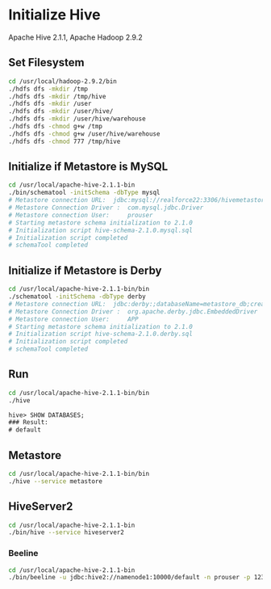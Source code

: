 # Initialize Hive

Apache Hive 2.1.1, Apache Hadoop 2.9.2

## Set Filesystem

```bash
cd /usr/local/hadoop-2.9.2/bin
./hdfs dfs -mkdir /tmp
./hdfs dfs -mkdir /tmp/hive
./hdfs dfs -mkdir /user
./hdfs dfs -mkdir /user/hive/
./hdfs dfs -mkdir /user/hive/warehouse
./hdfs dfs -chmod g+w /tmp
./hdfs dfs -chmod g+w /user/hive/warehouse
./hdfs dfs -chmod 777 /tmp/hive
```

## Initialize if Metastore is MySQL

```bash
cd /usr/local/apache-hive-2.1.1-bin
./bin/schematool -initSchema -dbType mysql
# Metastore connection URL:	 jdbc:mysql://realforce22:3306/hivemetastore
# Metastore Connection Driver :	 com.mysql.jdbc.Driver
# Metastore connection User:	 prouser
# Starting metastore schema initialization to 2.1.0
# Initialization script hive-schema-2.1.0.mysql.sql
# Initialization script completed
# schemaTool completed
```

## Initialize if Metastore is Derby

```bash
cd /usr/local/apache-hive-2.1.1-bin/bin
./schematool -initSchema -dbType derby
# Metastore connection URL:	 jdbc:derby:;databaseName=metastore_db;create=true
# Metastore Connection Driver :	 org.apache.derby.jdbc.EmbeddedDriver
# Metastore connection User:	 APP
# Starting metastore schema initialization to 2.1.0
# Initialization script hive-schema-2.1.0.derby.sql
# Initialization script completed
# schemaTool completed
```

## Run

```bash
cd /usr/local/apache-hive-2.1.1-bin/bin
./hive
```

```txt
hive> SHOW DATABASES;
### Result:
# default
```

## Metastore

```bash
cd /usr/local/apache-hive-2.1.1-bin/bin
./hive --service metastore
```

## HiveServer2

```bash
cd /usr/local/apache-hive-2.1.1-bin
./bin/hive --service hiveserver2
```

### Beeline

```bash
cd /usr/local/apache-hive-2.1.1-bin
./bin/beeline -u jdbc:hive2://namenode1:10000/default -n prouser -p 1234
```
